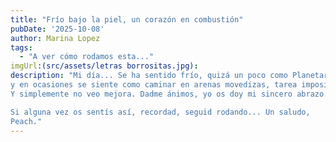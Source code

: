```yaml
---
title: "Frío bajo la piel, un corazón en combustión"
pubDate: '2025-10-08'
author: Marina Lopez
tags:
  - "A ver cómo rodamos esta..."
imgUrl:(src/assets/letras borrositas.jpg):
description: "Mi día... Se ha sentido frío, quizá un poco como Planetaria I debe sentirse en ese halo de belleza misteriosa que la envuelve. Lo mundano me ahoga, me atrapa
y en ocasiones se siente como caminar en arenas movedizas, tarea imposible. He hecho todo lo posible hoy, igual que ayer. Igual que anteayer. Igual que el día de antes.
Y simplemente no veo mejora. Dadme ánimos, yo os doy mi sincero abrazo. Sé que se puede y mañana, igual que todos los días anteriores, volveré a hacer todo lo posible.

Si alguna vez os sentís así, recordad, seguid rodando... Un saludo,  
Peach."
---
```

